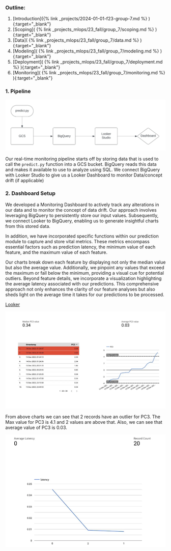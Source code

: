 ---
---

### Outline:
1. [Introduction]({% link _projects/2024-01-01-f23-group-7.md %} ){:target="_blank"}<br>
2. [Scoping]( {% link _projects_mlops/23_fall/group_7/scoping.md %} ){:target="_blank"}<br>
3. [Data]( {% link _projects_mlops/23_fall/group_7/data.md %} ){:target="_blank"}<br>
4. [Modeling]( {% link _projects_mlops/23_fall/group_7/modeling.md %} ){:target="_blank"}<br>
5. [Deployment]( {% link _projects_mlops/23_fall/group_7/deployment.md %} ){:target="_blank"}<br>
6. [Monitoring]( {% link _projects_mlops/23_fall/group_7/monitoring.md %} ){:target="_blank"}<br>

### 1. Pipeline

![Monitoring Graph](/images/Projects/mlops/23_fall/group_7/Monitoring_grpah.webp "Monitoring Graph")

Our real-time monitoring pipeline starts off by storing data that is used to call the `predict.py` function into a GCS bucket. BigQuery reads this data and makes it available to use to analyze using SQL. We connect BigQuery with Looker Studio to give us a Looker Dashboard to monitor Data/concept drift (if applicable) 

### 2. Dashboard Setup

We developed a Monitoring Dashboard to actively track any alterations in our data and to monitor the concept of data drift. Our approach involves leveraging BigQuery to persistently store our input values. Subsequently, we connect Looker to BigQuery, enabling us to generate insightful charts from this stored data.

In addition, we have incorporated specific functions within our prediction module to capture and store vital metrics. These metrics encompass essential factors such as prediction latency, the minimum value of each feature, and the maximum value of each feature.

Our charts break down each feature by displaying not only the median value but also the average value. Additionally, we pinpoint any values that exceed the maximum or fall below the minimum, providing a visual cue for potential outliers. Beyond feature details, we incorporate a visualization highlighting the average latency associated with our predictions. This comprehensive approach not only enhances the clarity of our feature analyses but also sheds light on the average time it takes for our predictions to be processed. 

[Looker](https://lookerstudio.google.com/u/0/reporting/14d7886c-3581-4e2f-b2cc-1a3d27614b8d/page/p_gvmoucxlcd?s=tsXALSpVJ3w)

![Monitoring Graph PC3](/images/Projects/mlops/23_fall/group_7/Monitoring_Grpahs_PC3.webp "Monitoring Graph PC3")

From above charts we can see that 2 records have an outlier for PC3. The Max value for PC3 is 4.1 and 2 values are above that. Also, we can see that average value of PC3 is 0.03.

![Monitoring Graph Latency](/images/Projects/mlops/23_fall/group_7/Monitoring_Graphs_Latency.webp "Monitoring Graph Latency")


